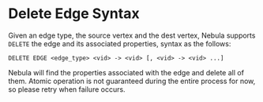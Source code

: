 # Delete Edge Syntax

Given an edge type, the source vertex and the dest vertex, Nebula supports `DELETE` the edge and its associated properties, syntax as the follows:

```ngql
DELETE EDGE <edge_type> <vid> -> <vid> [, <vid> -> <vid> ...]
```

Nebula will find the properties associated with the edge and delete all of them. Atomic operation is not guaranteed during the entire process for now, so please retry when failure occurs.
